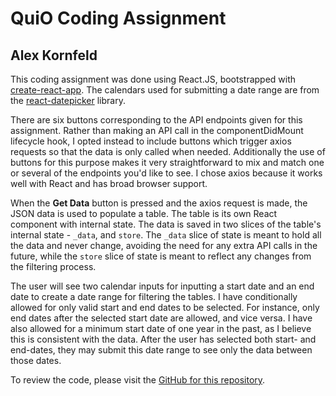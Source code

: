 # QuiO Coding Assignment
## Alex Kornfeld

This coding assignment was done using React.JS, bootstrapped with [create-react-app](https://github.com/facebook/create-react-app). The calendars used for submitting a date range are from the [react-datepicker](https://reactdatepicker.com/) library.

There are six buttons corresponding to the API endpoints given for this assignment. Rather than making an API call in the componentDidMount lifecycle hook, I opted instead to include buttons which trigger axios requests so that the data is only called when needed. Additionally the use of buttons for this purpose makes it very straightforward to mix and match one or several of the endpoints you'd like to see. I chose axios because it works well with React and has broad browser support.

When the **Get Data** button is pressed and the axios request is made, the JSON data is used to populate a table. The table is its own React component with internal state. The data is saved in two slices of the table's internal state - `_data`, and `store`. The `_data` slice of state is meant to hold all the data and never change, avoiding the need for any extra API calls in the future, while the `store` slice of state is meant to reflect any changes from the filtering process.

The user will see two calendar inputs for inputting a start date and an end date to create a date range for filtering the tables. I have conditionally allowed for only valid start and end dates to be selected. For instance, only end dates after the selected start date are allowed, and vice versa. I have also allowed for a minimum start date of one year in the past, as I believe this is consistent with the data. After the user has selected both start- and end-dates, they may submit this date range to see only the data between those dates.

To review the code, please visit the [GitHub for this repository](https://github.com/akorn3001/quio-assessment).
